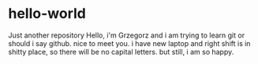 # hello-world
Just another repository
Hello, i'm Grzegorz and i am trying to learn git or should i say github. nice to meet you. i have new laptop and right shift is in shitty place, so there will be no capital letters. but still, i am so happy.
